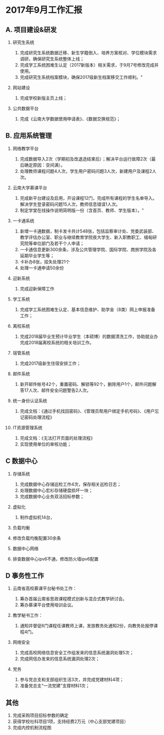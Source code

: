 # 2017年9月工作汇报

## A. 项目建设&研发

1. 研究生系统
    1. 完成研究生系统数据迁移、新生学籍倒入、培养方案核对、学位模块需求调研，确保研究生系统整体上线；
    2. 完成学工系统困难生认定（2017新版本）相关需求，于9月7号修改完成并使用。
    3. 完成研究生系统档案模块，确保2017级新生档案移交工作顺利。"

2. 网站建设
    1. 完成学校新版主页上线；

3. 公共数据平台
    1. 完成《云南大学数据使用申请表》、《数据交换规范》；

## B. 应用系统管理

1. 网络教学平台
    1. 完成数据导入2次（学期初及改退选结束后）；解决平台运行故障2次（最后确定原因：空间满）。
    2. 处理教师课程问题4人次，学生用户密码问题3人次，新建用户及课程2人次。

2. 云南大学慕课平台
    1. 完成新平台建设及启用，开设课程12门，完成所有课程的学生名单导入。解决学生登录密码问题15人次，教师信息错误1人次。
    2. 制定学堂在线操作说明简明版一份（含首页、教师、学生版本）。"

3. 一卡通系统
    1. 新增一卡通数据，制卡发卡共计548张，包括监察审计处、党委武装部、教学评估办公室、职业与继续教育学院夜大学生、新入职教职工、缅甸研究院等单位部门及若干个人申请；
    2. 一卡通信息更新300余条，涉及公共管理学院、国际学院、商旅学院及各延期毕业学生等；
    3. 卡补办8张，挂失处理21个
    4. 处理一卡通申请50余份

4. 迎新系统
    1. 完成迎新保障工作

5. 学工系统
    1. 完成学工系统困难生认定、基本信息维护、助学金（8类）网上申报准备工作；

6. 离校系统
    1. 完成2018届毕业生预计毕业学生（本硕博）的数据清洗工作，协助就业办完成2018届离校系统的相关培训工作。

7. 宿管系统
    1. 完成2017级新生住宿安排工作；

8. 邮件系统
    1. 新开邮件帐号42个，重置密码、解锁等92个，删除用户1个，邮件问题解答17人次、邮件安全问题警告2人次。

9. 统一身份认证系统
    1. 完成文档：《通过手机找回密码》、《管理员帮用户绑定手机号码》、《用户忘记密码处理流程》

10. IT资源管理系统
    1. 完成文档：《无法打开页面的处理流程》
    2. 实现使用单位的审核功能；
## C 数据中心

1. 存储系统
    1. 完成数据中心存储巡检工作4次，保存相关巡检日志；
    2. 处理数据中心宏衫存储硬盘损坏一块；
    3. 完成数据中心业务双活招标参数；

2. 虚拟化
    1. 制作虚拟机14台，

3. 负载均衡
  1. 修改负载均衡配置30余条

4. 数据中心网络
  1. 排查数据中心ipv6不通，修改防火墙ipv6配置

## D 事务性工作

1. 云南省高校慕课平台秘书处工作：
    1. 筹办首届云南省思政课程模式创新与混合式教学研讨会。
    2. 筹办慕课平台使用培训会议。

2. 教学秘书工作：
    1. 通知并督促6门课程任课教师上课，发放教务处通知2份，向教务处报停课程4门。

3. 网络安全
    1. 完成高校网络信息安全工作组发来的信息系统漏洞处理5次；
    2. 完成网信办发来的信息系统漏洞处理2次；

4. 党务
    1. 参与党总支和支部组织生活3次，并完成党建材料4项；
    2. 准备党总支“一流党建”支撑材料1次；

## 其他

1. 完成采购项目招标参数的确定
2. 获得学校社科项目1项，支持经费2万元（中心支部党建项目）
3. 完成内控机制流程图